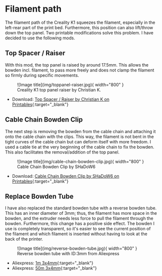 # Filament path

The filament path of the Creality K1 squeezes the filament, especially in the left-rear part of the print bed.
Furthermore, this position can also lift/throw down the top panel. Two printable modifications solve this problem. I
have decided to use the following mods.

## Top Spacer / Raiser

With this mod, the top panel is raised by around 17.5mm. This allows the bowden incl. filament, to pass more freely and
does not clamp the filament so firmly during specific movements.

<figure markdown>
  ![Image title](img/toppanel-raiser.jpg){ width="800" }
  <figcaption>Creality K1 top panel raiser by Christian K.</figcaption>
</figure>

- Download: [Top Spacer / Raiser by Christian K on Printables](https://www.printables.com/model/500361-creality-k1-top-spacer-raiser){:target="_blank"}

## Cable Chain Bowden Clip

The next step is removing the bowden from the cable chain and attaching it onto the cable chain with the clips. This
way, the filament is not bent in the tight curves of the cable chain but can deform itself with more freedom. I used a
cable tie at the very beginning of the cable chain to fix the bowden. This also facilitates the removal/addition of the
top panel.

<figure markdown>
  ![Image title](img/cable-chain-bowden-clip.jpg){ width="800" }
  <figcaption>Cable Chain Bowden Clip by SHaDoW6</figcaption>
</figure>

- Download: [Cable Chain Bowden Clip by SHaDoW6 on Printables](https://www.printables.com/model/496694-creality-k1-cable-chain-bowden-clip){:target="_blank"}

## Replace Bowden Tube

I have also replaced the standard bowden tube with a reverse bowden tube. This has an inner diameter of 3mm; thus, the
filament has more space in the bowden, and the extruder needs less force to pull the filament through the bowden.
Furthermore, this change has a positive side effect. The bowden I use is completely transparent, so it's easier to see
the current position of the filament and which filament is inserted without having to look at the back of the printer.

<figure markdown>
  ![Image title](img/reverse-bowden-tube.jpg){ width="800" }
  <figcaption>Reverse bowden tube with ID:3mm from Aliexpress</figcaption>
</figure>

- Aliexpress: [1m 3x4mm](https://de.aliexpress.com/item/32612409209.html){:target="_blank"}
- Aliexpress: [50m 3x4mm](https://de.aliexpress.com/item/32661518781.html){:target="_blank"}
